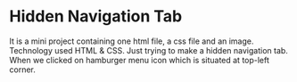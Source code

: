 # Hidden Navigation Tab
It is a mini project containing one html file, a css file and an image. Technology used HTML & CSS. Just trying to make a hidden navigation tab. When we clicked on hamburger menu icon which is situated at top-left corner.